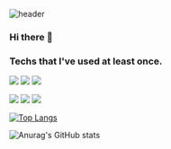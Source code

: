 ![header](https://capsule-render.vercel.app/api?type=slice&color=75BDE0&height=150&section=header&text=GitHub&fontSize=65&rotate=10&fontAlign=80&fontAlignY=10&desc=meticulousdev&descSize=30&descAlign=80&descAlignY=30)


### Hi there 👋

<!--
**meticulousdev/meticulousdev** is a ✨ _special_ ✨ repository because its `README.md` (this file) appears on your GitHub profile.

Here are some ideas to get you started:

- 🔭 I’m currently working on ...
- 🌱 I’m currently learning ...
- 👯 I’m looking to collaborate on ...
- 🤔 I’m looking for help with ...
- 💬 Ask me about ...
- 📫 How to reach me: ...
- 😄 Pronouns: ...
- ⚡ Fun fact: ...
-->

### Techs that I've used at least once.

<img src="https://img.shields.io/badge/C-A8B9CC?style=flat-square&logo=C&logoColor=white"/></a>
<img src="https://img.shields.io/badge/MATLAB-006CA7?style=flat-square&logo=MATLAB&logoColor=white"/></a>
<img src="https://img.shields.io/badge/Python-3776AB?style=flat-square&logo=Python&logoColor=white"/></a>

<img src="https://img.shields.io/badge/Windows-0078D6?style=flat-square&logo=Windows&logoColor=white"/></a>
<img src="https://img.shields.io/badge/macOS-000000?style=flat-square&logo=macOS&logoColor=white"/></a>
<img src="https://img.shields.io/badge/Ubuntu-E95420?style=flat-square&logo=Ubuntu&logoColor=white"/></a>

[![Top Langs](https://github-readme-stats.vercel.app/api/top-langs/?username=meticulousdev&layout=compact&theme=react)](https://github.com/meticulousdev/github-readme-stats)

![Anurag's GitHub stats](https://github-readme-stats.vercel.app/api?username=meticulousdev&show_icons=true&theme=react)
